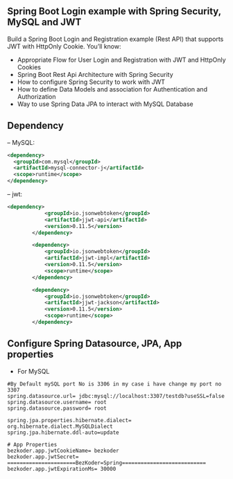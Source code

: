 ## Spring Boot Login example with Spring Security, MySQL and JWT
Build a Spring Boot Login and Registration example (Rest API) that supports JWT with HttpOnly Cookie. You’ll know:

- Appropriate Flow for User Login and Registration with JWT and HttpOnly Cookies
- Spring Boot Rest Api Architecture with Spring Security
- How to configure Spring Security to work with JWT
- How to define Data Models and association for Authentication and Authorization
- Way to use Spring Data JPA to interact with MySQL Database
## Dependency
– MySQL:
```xml
<dependency>
  <groupId>com.mysql</groupId>
  <artifactId>mysql-connector-j</artifactId>
  <scope>runtime</scope>
</dependency>
```
– jwt:
```xml
<dependency>
            <groupId>io.jsonwebtoken</groupId>
            <artifactId>jjwt-api</artifactId>
            <version>0.11.5</version>
        </dependency>

        <dependency>
            <groupId>io.jsonwebtoken</groupId>
            <artifactId>jjwt-impl</artifactId>
            <version>0.11.5</version>
            <scope>runtime</scope>
        </dependency>

        <dependency>
            <groupId>io.jsonwebtoken</groupId>
            <artifactId>jjwt-jackson</artifactId>
            <version>0.11.5</version>
            <scope>runtime</scope>
        </dependency>
```
## Configure Spring Datasource, JPA, App properties
- For MySQL
```
#By Default mySQL port No is 3306 in my case i have change my port no 3307
spring.datasource.url= jdbc:mysql://localhost:3307/testdb?useSSL=false
spring.datasource.username= root
spring.datasource.password= root

spring.jpa.properties.hibernate.dialect= org.hibernate.dialect.MySQLDialect
spring.jpa.hibernate.ddl-auto=update

# App Properties
bezkoder.app.jwtCookieName= bezkoder
bezkoder.app.jwtSecret= ======================BezKoder=Spring===========================
bezkoder.app.jwtExpirationMs= 30000
```
